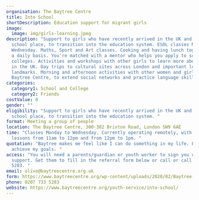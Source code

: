 ```yaml
---
organisation: The Baytree Centre
title: Into School
shortDescription: Education support for migrant girls
image:
  image: img/girls-learning.jpeg
description: "Support to girls who have recently arrived in the UK and have no
  school place, to transition into the education system. ESOL classes Monday to
  Wednesday. Maths, Sport and Art classes. Cooking and having lunch together on
  a daily basis. You're matched with a mentor who helps you apply to schools and
  colleges. Activities and workshops with other girls to learn more about life
  in the UK. Day trips to cultural sites across London and important local
  landmarks. Morning and afternoon activities with other women and girls at the
  Baytree Centre, to extend social networks and practice language skills. "
categories:
  category1: School and College
  category2: Friends
costValue: 0
gender: ""
eligibility: "Support to girls who have recently arrived in the UK and have no
  school place, to transition into the education system. "
format: Meeting a group of people
location: The Baytree Centre, 300-302 Brixton Road, London SW9 6AE
time: "Classes Monday to Wednesday. Currently operating remotely, with two
  lessons from 11am to 12pm and from 12pm to 1pm. "
quotation: "Baytree makes me feel like I can do something in my life. Like I can
  achieve my goals. "
access: "You will need a parents/guardian or youth worker to sign you up for
  support. Get them to fill in the referral form below or call or call 0207 733
  5283. "
email: olive@baytreecentre.org.uk
form: https://www.baytreecentre.org/wp-content/uploads/2020/02/Baytree-Referral-Form.docx
phone: 0207 733 5283
website: https://www.baytreecentre.org/youth-service/into-school/
---
```

